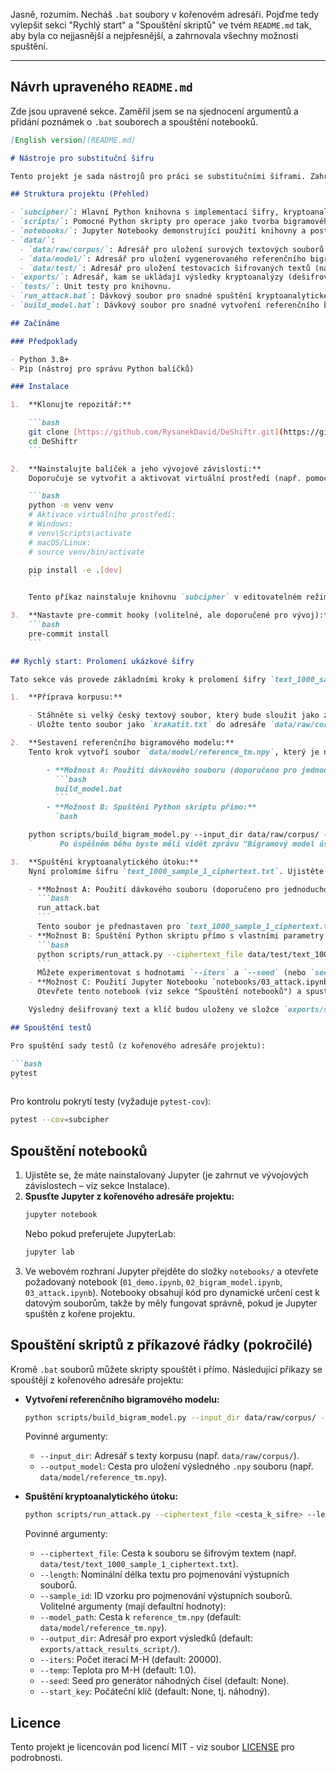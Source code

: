 Jasně, rozumím. Necháš `.bat` soubory v kořenovém adresáři. Pojďme tedy vylepšit sekci "Rychlý start" a "Spouštění skriptů" ve tvém `README.md` tak, aby byla co nejjasnější a nejpřesnější, a zahrnovala všechny možnosti spuštění.

---

## Návrh upraveného `README.md`

Zde jsou upravené sekce. Zaměřil jsem se na sjednocení argumentů a přidání poznámek o `.bat` souborech a spouštění notebooků.

````markdown
[English version](README.md)

# Nástroje pro substituční šifru

Tento projekt je sada nástrojů pro práci se substitučními šiframi. Zahrnuje funkce pro šifrování, dešifrování, statistickou analýzu a kryptoanalýzu pomocí metod, jako je Metropolis-Hastings.

## Struktura projektu (Přehled)

- `subcipher/`: Hlavní Python knihovna s implementací šifry, kryptoanalýzy atd.
- `scripts/`: Pomocné Python skripty pro operace jako tvorba bigramového modelu nebo spuštění útoku z příkazové řádky.
- `notebooks/`: Jupyter Notebooky demonstrující použití knihovny a postup řešení.
- `data/`:
  - `data/raw/corpus/`: Adresář pro uložení surových textových souborů korpusu (např. `krakatit.txt`).
  - `data/model/`: Adresář pro uložení vygenerovaného referenčního bigramového modelu (např. `reference_tm.npy`).
  - `data/test/`: Adresář pro uložení testovacích šifrovaných textů (např. `text_1000_sample_1_ciphertext.txt`).
- `exports/`: Adresář, kam se ukládají výsledky kryptoanalýzy (dešifrované texty a klíče).
- `tests/`: Unit testy pro knihovnu.
- `run_attack.bat`: Dávkový soubor pro snadné spuštění kryptoanalytického útoku s přednastavenými parametry.
- `build_model.bat`: Dávkový soubor pro snadné vytvoření referenčního bigramového modelu.

## Začínáme

### Předpoklady

- Python 3.8+
- Pip (nástroj pro správu Python balíčků)

### Instalace

1.  **Klonujte repozitář:**

    ```bash
    git clone [https://github.com/RysanekDavid/DeShiftr.git](https://github.com/RysanekDavid/DeShiftr.git)
    cd DeShiftr
    ```

2.  **Nainstalujte balíček a jeho vývojové závislosti:**
    Doporučuje se vytvořit a aktivovat virtuální prostředí (např. pomocí `venv` nebo `conda`).

    ```bash
    python -m venv venv
    # Aktivace virtuálního prostředí:
    # Windows:
    # venv\Scripts\activate
    # macOS/Linux:
    # source venv/bin/activate

    pip install -e .[dev]
    ```

    Tento příkaz nainstaluje knihovnu `subcipher` v editovatelném režimu a všechny potřebné závislosti pro vývoj a běh (NumPy, Matplotlib, Seaborn, Jupyter, Pytest atd.).

3.  **Nastavte pre-commit hooky (volitelné, ale doporučené pro vývoj):**
    ```bash
    pre-commit install
    ```

## Rychlý start: Prolomení ukázkové šifry

Tato sekce vás provede základními kroky k prolomení šifry `text_1000_sample_1_ciphertext.txt` pomocí poskytnutých nástrojů. **Všechny příkazy spouštějte z kořenového adresáře projektu (`DeShiftr/`).**

1.  **Příprava korpusu:**

    - Stáhněte si velký český textový soubor, který bude sloužit jako základ pro statistický model jazyka. Doporučujeme text knihy "Krakatit" od Karla Čapka z [Wikisource](https://cs.wikisource.org/wiki/Krakatit).
    - Uložte tento soubor jako `krakatit.txt` do adresáře `data/raw/corpus/` ve vašem projektu. (Pokud adresáře `data/raw/corpus/` neexistují, vytvořte je).

2.  **Sestavení referenčního bigramového modelu:**
    Tento krok vytvoří soubor `data/model/reference_tm.npy`, který je nezbytný pro kryptoanalýzu.

        - **Možnost A: Použití dávkového souboru (doporučeno pro jednoduchost):**
          ```bash
          build_model.bat
          ```
        - **Možnost B: Spuštění Python skriptu přímo:**
          `bash

    python scripts/build_bigram_model.py --input_dir data/raw/corpus/ --output_model data/model/reference_tm.npy
    `      Po úspěšném běhu byste měli vidět zprávu "Bigramový model úspěšně uložen do: data/model/reference_tm.npy" a debugovací výpisy z funkce`transition_matrix`, které potvrzují kvalitu modelu (např. `Max probability ... ~0.019` nebo vyšší).

3.  **Spuštění kryptoanalytického útoku:**
    Nyní prolomíme šifru `text_1000_sample_1_ciphertext.txt`. Ujistěte se, že tento soubor je umístěn v `data/test/`.

    - **Možnost A: Použití dávkového souboru (doporučeno pro jednoduchost s ověřenými parametry):**
      ```bash
      run_attack.bat
      ```
      Tento soubor je přednastaven pro `text_1000_sample_1_ciphertext.txt` s parametry (`iters=120000`, `seed=12345`), které vedly k dobrým výsledkům.
    - **Možnost B: Spuštění Python skriptu přímo s vlastními parametry:**
      ```bash
      python scripts/run_attack.py --ciphertext_file data/test/text_1000_sample_1_ciphertext.txt --length 1000 --sample_id 1 --iters 120000 --seed 12345
      ```
      Můžete experimentovat s hodnotami `--iters` a `--seed` (nebo `seed` vynechat pro náhodný start). Vyšší počet iterací obvykle vede k lepším výsledkům.
    - **Možnost C: Použití Jupyter Notebooku `notebooks/03_attack.ipynb`:**
      Otevřete tento notebook (viz sekce "Spouštění notebooků") a spusťte buňky postupně. Notebook je nastaven tak, aby dynamicky určil cesty a měl by načíst správné soubory. Můžete v něm snadno měnit parametry jako `iters` a `seed`.

    Výsledný dešifrovaný text a klíč budou uloženy ve složce `exports/script_attack_results/` (pro skript/bat) nebo `exports/notebook_attack_results/` (pro notebook). Porovnejte výsledek s referenčním řešením ze souboru `zadani.pdf`.

## Spouštění testů

Pro spuštění sady testů (z kořenového adresáře projektu):

```bash
pytest
```
````

Pro kontrolu pokrytí testy (vyžaduje `pytest-cov`):

```bash
pytest --cov=subcipher
```

## Spouštění notebooků

1.  Ujistěte se, že máte nainstalovaný Jupyter (je zahrnut ve vývojových závislostech – viz sekce Instalace).
2.  **Spusťte Jupyter z kořenového adresáře projektu:**
    ```bash
    jupyter notebook
    ```
    Nebo pokud preferujete JupyterLab:
    ```bash
    jupyter lab
    ```
3.  Ve webovém rozhraní Jupyter přejděte do složky `notebooks/` a otevřete požadovaný notebook (`01_demo.ipynb`, `02_bigram_model.ipynb`, `03_attack.ipynb`). Notebooky obsahují kód pro dynamické určení cest k datovým souborům, takže by měly fungovat správně, pokud je Jupyter spuštěn z kořene projektu.

## Spouštění skriptů z příkazové řádky (pokročilé)

Kromě `.bat` souborů můžete skripty spouštět i přímo. Následující příkazy se spouštějí z kořenového adresáře projektu:

- **Vytvoření referenčního bigramového modelu:**

  ```bash
  python scripts/build_bigram_model.py --input_dir data/raw/corpus/ --output_model data/model/reference_tm.npy
  ```

  Povinné argumenty:

  - `--input_dir`: Adresář s texty korpusu (např. `data/raw/corpus/`).
  - `--output_model`: Cesta pro uložení výsledného `.npy` souboru (např. `data/model/reference_tm.npy`).

- **Spuštění kryptoanalytického útoku:**

  ```bash
  python scripts/run_attack.py --ciphertext_file <cesta_k_sifre> --length <delka> --sample_id <id> [další_volitelné_argumenty]
  ```

  Povinné argumenty:

  - `--ciphertext_file`: Cesta k souboru se šifrovým textem (např. `data/test/text_1000_sample_1_ciphertext.txt`).
  - `--length`: Nominální délka textu pro pojmenování výstupních souborů.
  - `--sample_id`: ID vzorku pro pojmenování výstupních souborů.
    Volitelné argumenty (mají defaultní hodnoty):
  - `--model_path`: Cesta k `reference_tm.npy` (default: `data/model/reference_tm.npy`).
  - `--output_dir`: Adresář pro export výsledků (default: `exports/attack_results_script/`).
  - `--iters`: Počet iterací M-H (default: 20000).
  - `--temp`: Teplota pro M-H (default: 1.0).
  - `--seed`: Seed pro generátor náhodných čísel (default: None).
  - `--start_key`: Počáteční klíč (default: None, tj. náhodný).

## Licence

Tento projekt je licencován pod licencí MIT - viz soubor [LICENSE](https://www.google.com/search?q=LICENSE) pro podrobnosti.

